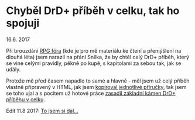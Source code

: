 # Chyběl DrD+ příběh v celku, tak ho spojuji

16.6. 2017

Při brouzdání [RPG fóra](https://rpgforum.cz/forum/viewtopic.php?f=238&t=13307)
(kde je pro mě materiálu ke čtení a přemýšlení na dlouhá léta) jsem narazil na přání Snílka, že by chtěl celý DrD+ příběh,
který se vine celými pravidly, pěkně po kupě, s kapitolami za sebou tak, jak se udály.

Protože mě před časem napadlo to samé a hlavně - měl jsem už celý příběh vlastně připravený v HTML,
jak jsem [kopíroval jednotlivé příručky](https://www.drdplus.info), tak jsem se toho ujal a s pocitem už hotové práce
[zasadil základní kámen DrD+ příběhu v celku](https://github.com/jaroslavtyc/drd-plus-story/commit/a33fe07cb881025d560af507ea0bb02fd144c5c3).

Edit 11.8 2017: [To jsem si dal...](11-8-2017-dokoncil-jsem-sjednocovani-pribehu.md)